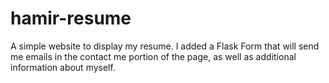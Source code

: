 # hamir-resume
A simple website to display my resume. I added a Flask Form that will send me emails in the contact me portion of the page, as well as additional information about myself.
